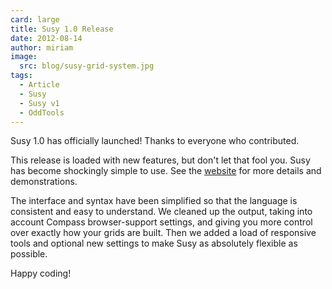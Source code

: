 ```yaml
---
card: large
title: Susy 1.0 Release
date: 2012-08-14
author: miriam
image:
  src: blog/susy-grid-system.jpg
tags:
  - Article
  - Susy
  - Susy v1
  - OddTools
---
```


Susy 1.0 has officially launched!
Thanks to everyone who contributed.

This release is loaded with new features,
but don't let that fool you.
Susy has become shockingly simple to use.
See the [website][susy] for more details and demonstrations.

[susy]: http://susy.oddbird.net/

The interface and syntax have been simplified
so that the language is consistent and easy to understand.
We cleaned up the output,
taking into account Compass browser-support settings,
and giving you more control over exactly how your grids are built.
Then we added a load of responsive tools
and optional new settings
to make Susy as absolutely flexible as possible.

Happy coding!
